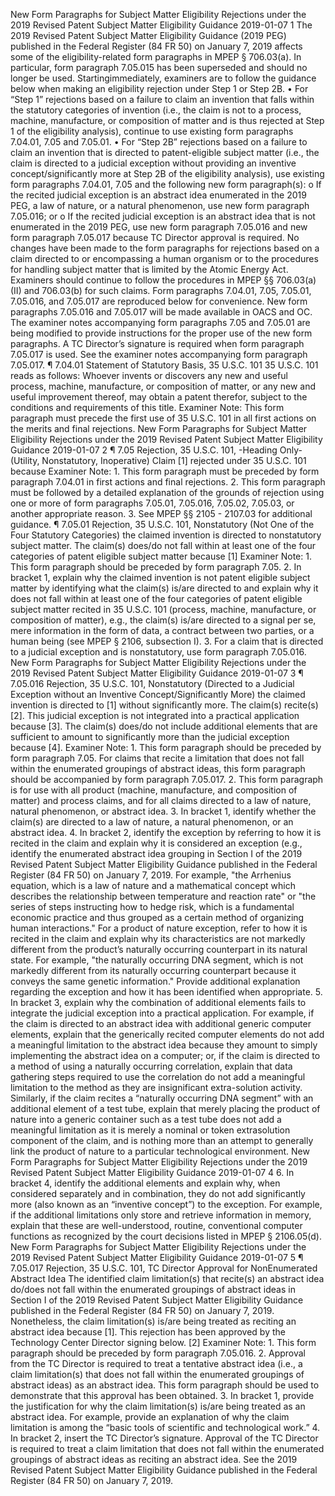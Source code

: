 New Form Paragraphs for Subject Matter Eligibility Rejections under the 2019 Revised Patent Subject Matter Eligibility Guidance 2019-01-07 1 The 2019 Revised Patent Subject Matter Eligibility Guidance (2019 PEG) published in the Federal Register (84 FR 50) on January 7, 2019 affects some of the eligibility-related form paragraphs in MPEP § 706.03(a). In particular, form paragraph 7.05.015 has been superseded and should no longer be used. Startingimmediately, examiners are to follow the guidance below when making an eligibility rejection under Step 1 or Step 2B. • For “Step 1” rejections based on a failure to claim an invention that falls within the statutory categories of invention (i.e., the claim is not to a process, machine, manufacture, or composition of matter and is thus rejected at Step 1 of the eligibility analysis), continue to use existing form paragraphs 7.04.01, 7.05 and 7.05.01. • For “Step 2B” rejections based on a failure to claim an invention that is directed to patent-eligible subject matter (i.e., the claim is directed to a judicial exception without providing an inventive concept/significantly more at Step 2B of the eligibility analysis), use existing form paragraphs 7.04.01, 7.05 and the following new form paragraph(s): o If the recited judicial exception is an abstract idea enumerated in the 2019 PEG, a law of nature, or a natural phenomenon, use new form paragraph 7.05.016; or o If the recited judicial exception is an abstract idea that is not enumerated in the 2019 PEG, use new form paragraph 7.05.016 and new form paragraph 7.05.017 because TC Director approval is required. No changes have been made to the form paragraphs for rejections based on a claim directed to or encompassing a human organism or to the procedures for handling subject matter that is limited by the Atomic Energy Act. Examiners should continue to follow the procedures in MPEP §§ 706.03(a)(II) and 706.03(b) for such claims. Form paragraphs 7.04.01, 7.05, 7.05.01, 7.05.016, and 7.05.017 are reproduced below for convenience. New form paragraphs 7.05.016 and 7.05.017 will be made available in OACS and OC. The examiner notes accompanying form paragraphs 7.05 and 7.05.01 are being modified to provide instructions for the proper use of the new form paragraphs. A TC Director’s signature is required when form paragraph 7.05.017 is used. See the examiner notes accompanying form paragraph 7.05.017. ¶ 7.04.01 Statement of Statutory Basis, 35 U.S.C. 101 35 U.S.C. 101 reads as follows: Whoever invents or discovers any new and useful process, machine, manufacture, or composition of matter, or any new and useful improvement thereof, may obtain a patent therefor, subject to the conditions and requirements of this title. Examiner Note: This form paragraph must precede the first use of 35 U.S.C. 101 in all first actions on the merits and final rejections. New Form Paragraphs for Subject Matter Eligibility Rejections under the 2019 Revised Patent Subject Matter Eligibility Guidance 2019-01-07 2 ¶ 7.05 Rejection, 35 U.S.C. 101, -Heading Only- (Utility, Nonstatutory, Inoperative) Claim [1] rejected under 35 U.S.C. 101 because Examiner Note: 1. This form paragraph must be preceded by form paragraph 7.04.01 in first actions and final rejections. 2. This form paragraph must be followed by a detailed explanation of the grounds of rejection using one or more of form paragraphs 7.05.01, 7.05.016, 7.05.02, 7.05.03, or another appropriate reason. 3. See MPEP §§ 2105 - 2107.03 for additional guidance. ¶ 7.05.01 Rejection, 35 U.S.C. 101, Nonstatutory (Not One of the Four Statutory Categories) the claimed invention is directed to nonstatutory subject matter. The claim(s) does/do not fall within at least one of the four categories of patent eligible subject matter because [1] Examiner Note: 1. This form paragraph should be preceded by form paragraph 7.05. 2. In bracket 1, explain why the claimed invention is not patent eligible subject matter by identifying what the claim(s) is/are directed to and explain why it does not fall within at least one of the four categories of patent eligible subject matter recited in 35 U.S.C. 101 (process, machine, manufacture, or composition of matter), e.g., the claim(s) is/are directed to a signal per se, mere information in the form of data, a contract between two parties, or a human being (see MPEP § 2106, subsection I). 3. For a claim that is directed to a judicial exception and is nonstatutory, use form paragraph 7.05.016. New Form Paragraphs for Subject Matter Eligibility Rejections under the 2019 Revised Patent Subject Matter Eligibility Guidance 2019-01-07 3 ¶ 7.05.016 Rejection, 35 U.S.C. 101, Nonstatutory (Directed to a Judicial Exception without an Inventive Concept/Significantly More) the claimed invention is directed to [1] without significantly more. The claim(s) recite(s) [2]. This judicial exception is not integrated into a practical application because [3]. The claim(s) does/do not include additional elements that are sufficient to amount to significantly more than the judicial exception because [4]. Examiner Note: 1. This form paragraph should be preceded by form paragraph 7.05. For claims that recite a limitation that does not fall within the enumerated groupings of abstract ideas, this form paragraph should be accompanied by form paragraph 7.05.017. 2. This form paragraph is for use with all product (machine, manufacture, and composition of matter) and process claims, and for all claims directed to a law of nature, natural phenomenon, or abstract idea. 3. In bracket 1, identify whether the claim(s) are directed to a law of nature, a natural phenomenon, or an abstract idea. 4. In bracket 2, identify the exception by referring to how it is recited in the claim and explain why it is considered an exception (e.g., identify the enumerated abstract idea grouping in Section I of the 2019 Revised Patent Subject Matter Eligibility Guidance published in the Federal Register (84 FR 50) on January 7, 2019. For example, "the Arrhenius equation, which is a law of nature and a mathematical concept which describes the relationship between temperature and reaction rate" or "the series of steps instructing how to hedge risk, which is a fundamental economic practice and thus grouped as a certain method of organizing human interactions." For a product of nature exception, refer to how it is recited in the claim and explain why its characteristics are not markedly different from the product’s naturally occurring counterpart in its natural state. For example, "the naturally occurring DNA segment, which is not markedly different from its naturally occurring counterpart because it conveys the same genetic information." Provide additional explanation regarding the exception and how it has been identified when appropriate. 5. In bracket 3, explain why the combination of additional elements fails to integrate the judicial exception into a practical application. For example, if the claim is directed to an abstract idea with additional generic computer elements, explain that the generically recited computer elements do not add a meaningful limitation to the abstract idea because they amount to simply implementing the abstract idea on a computer; or, if the claim is directed to a method of using a naturally occurring correlation, explain that data gathering steps required to use the correlation do not add a meaningful limitation to the method as they are insignificant extra-solution activity. Similarly, if the claim recites a “naturally occurring DNA segment” with an additional element of a test tube, explain that merely placing the product of nature into a generic container such as a test tube does not add a meaningful limitation as it is merely a nominal or token extrasolution component of the claim, and is nothing more than an attempt to generally link the product of nature to a particular technological environment. New Form Paragraphs for Subject Matter Eligibility Rejections under the 2019 Revised Patent Subject Matter Eligibility Guidance 2019-01-07 4 6. In bracket 4, identify the additional elements and explain why, when considered separately and in combination, they do not add significantly more (also known as an “inventive concept”) to the exception. For example, if the additional limitations only store and retrieve information in memory, explain that these are well-understood, routine, conventional computer functions as recognized by the court decisions listed in MPEP § 2106.05(d). New Form Paragraphs for Subject Matter Eligibility Rejections under the 2019 Revised Patent Subject Matter Eligibility Guidance 2019-01-07 5 ¶ 7.05.017 Rejection, 35 U.S.C. 101, TC Director Approval for NonEnumerated Abstract Idea The identified claim limitation(s) that recite(s) an abstract idea do/does not fall within the enumerated groupings of abstract ideas in Section I of the 2019 Revised Patent Subject Matter Eligibility Guidance published in the Federal Register (84 FR 50) on January 7, 2019. Nonetheless, the claim limitation(s) is/are being treated as reciting an abstract idea because [1]. This rejection has been approved by the Technology Center Director signing below. [2] Examiner Note: 1. This form paragraph should be preceded by form paragraph 7.05.016. 2. Approval from the TC Director is required to treat a tentative abstract idea (i.e., a claim limitation(s) that does not fall within the enumerated groupings of abstract ideas) as an abstract idea. This form paragraph should be used to demonstrate that this approval has been obtained. 3. In bracket 1, provide the justification for why the claim limitation(s) is/are being treated as an abstract idea. For example, provide an explanation of why the claim limitation is among the “basic tools of scientific and technological work.” 4. In bracket 2, insert the TC Director’s signature. Approval of the TC Director is required to treat a claim limitation that does not fall within the enumerated groupings of abstract ideas as reciting an abstract idea. See the 2019 Revised Patent Subject Matter Eligibility Guidance published in the Federal Register (84 FR 50) on January 7, 2019.
